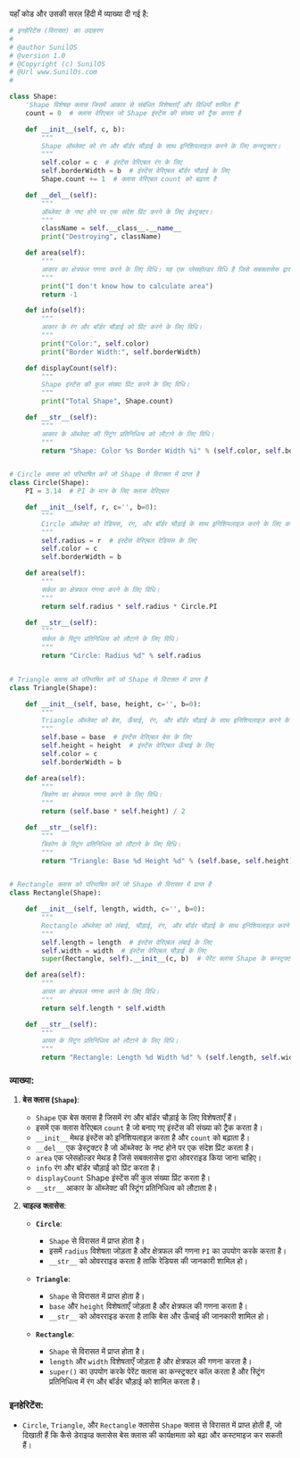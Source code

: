 यहाँ कोड और उसकी सरल हिंदी में व्याख्या दी गई है:

```python
# इनहेरिटेंस (विरासत) का उदाहरण
#
# @author SunilOS  
# @version 1.0
# @Copyright (c) SunilOS  
# @Url www.SunilOs.com
#

class Shape:
    'Shape विशेषज्ञ क्लास जिसमें आकार से संबंधित विशेषताएँ और विधियाँ शामिल हैं'
    count = 0  # क्लास वेरिएबल जो Shape इंस्टेंस की संख्या को ट्रैक करता है

    def __init__(self, c, b):
        """
        Shape ऑब्जेक्ट को रंग और बॉर्डर चौड़ाई के साथ इनिशियलाइज़ करने के लिए कन्स्ट्रक्टर।
        """
        self.color = c  # इंस्टेंस वेरिएबल रंग के लिए
        self.borderWidth = b  # इंस्टेंस वेरिएबल बॉर्डर चौड़ाई के लिए
        Shape.count += 1  # क्लास वेरिएबल count को बढ़ाता है

    def __del__(self):
        """
        ऑब्जेक्ट के नष्ट होने पर एक संदेश प्रिंट करने के लिए डेस्ट्रक्टर।
        """
        className = self.__class__.__name__
        print("Destroying", className)

    def area(self):
        """
        आकार का क्षेत्रफल गणना करने के लिए विधि। यह एक प्लेसहोल्डर विधि है जिसे सबक्लासेस द्वारा ओवरराइड किया जाना चाहिए।
        """
        print("I don't know how to calculate area")
        return -1

    def info(self):
        """
        आकार के रंग और बॉर्डर चौड़ाई को प्रिंट करने के लिए विधि।
        """
        print("Color:", self.color)
        print("Border Width:", self.borderWidth)

    def displayCount(self):
        """
        Shape इंस्टेंस की कुल संख्या प्रिंट करने के लिए विधि।
        """
        print("Total Shape", Shape.count)

    def __str__(self):
        """
        आकार के ऑब्जेक्ट की स्ट्रिंग प्रतिनिधित्व को लौटाने के लिए विधि।
        """
        return "Shape: Color %s Border Width %i" % (self.color, self.borderWidth)


# Circle क्लास को परिभाषित करें जो Shape से विरासत में प्राप्त है
class Circle(Shape):
    PI = 3.14  # PI के मान के लिए क्लास वेरिएबल

    def __init__(self, r, c='', b=0):
        """
        Circle ऑब्जेक्ट को रेडियस, रंग, और बॉर्डर चौड़ाई के साथ इनिशियलाइज़ करने के लिए कन्स्ट्रक्टर।
        """
        self.radius = r  # इंस्टेंस वेरिएबल रेडियस के लिए
        self.color = c
        self.borderWidth = b

    def area(self):
        """
        सर्कल का क्षेत्रफल गणना करने के लिए विधि।
        """
        return self.radius * self.radius * Circle.PI

    def __str__(self):
        """
        सर्कल के स्ट्रिंग प्रतिनिधित्व को लौटाने के लिए विधि।
        """
        return "Circle: Radius %d" % self.radius


# Triangle क्लास को परिभाषित करें जो Shape से विरासत में प्राप्त है
class Triangle(Shape):

    def __init__(self, base, height, c='', b=0):
        """
        Triangle ऑब्जेक्ट को बेस, ऊँचाई, रंग, और बॉर्डर चौड़ाई के साथ इनिशियलाइज़ करने के लिए कन्स्ट्रक्टर।
        """
        self.base = base  # इंस्टेंस वेरिएबल बेस के लिए
        self.height = height  # इंस्टेंस वेरिएबल ऊँचाई के लिए
        self.color = c
        self.borderWidth = b

    def area(self):
        """
        त्रिकोण का क्षेत्रफल गणना करने के लिए विधि।
        """
        return (self.base * self.height) / 2

    def __str__(self):
        """
        त्रिकोण के स्ट्रिंग प्रतिनिधित्व को लौटाने के लिए विधि।
        """
        return "Triangle: Base %d Height %d" % (self.base, self.height)


# Rectangle क्लास को परिभाषित करें जो Shape से विरासत में प्राप्त है
class Rectangle(Shape):

    def __init__(self, length, width, c='', b=0):
        """
        Rectangle ऑब्जेक्ट को लंबाई, चौड़ाई, रंग, और बॉर्डर चौड़ाई के साथ इनिशियलाइज़ करने के लिए कन्स्ट्रक्टर।
        """
        self.length = length  # इंस्टेंस वेरिएबल लंबाई के लिए
        self.width = width  # इंस्टेंस वेरिएबल चौड़ाई के लिए
        super(Rectangle, self).__init__(c, b)  # पेरेंट क्लास Shape के कन्स्ट्रक्टर को कॉल करता है

    def area(self):
        """
        आयत का क्षेत्रफल गणना करने के लिए विधि।
        """
        return self.length * self.width

    def __str__(self):
        """
        आयत के स्ट्रिंग प्रतिनिधित्व को लौटाने के लिए विधि।
        """
        return "Rectangle: Length %d Width %d" % (self.length, self.width) + " " + super(Rectangle, self).__str__()
```

### व्याख्या:

1. **बेस क्लास (`Shape`)**:
   - `Shape` एक बेस क्लास है जिसमें रंग और बॉर्डर चौड़ाई के लिए विशेषताएँ हैं।
   - इसमें एक क्लास वेरिएबल `count` है जो बनाए गए इंस्टेंस की संख्या को ट्रैक करता है।
   - `__init__` मेथड इंस्टेंस को इनिशियलाइज़ करता है और `count` को बढ़ाता है।
   - `__del__` एक डेस्ट्रक्टर है जो ऑब्जेक्ट के नष्ट होने पर एक संदेश प्रिंट करता है।
   - `area` एक प्लेसहोल्डर मेथड है जिसे सबक्लासेस द्वारा ओवरराइड किया जाना चाहिए।
   - `info` रंग और बॉर्डर चौड़ाई को प्रिंट करता है।
   - `displayCount` Shape इंस्टेंस की कुल संख्या प्रिंट करता है।
   - `__str__` आकार के ऑब्जेक्ट की स्ट्रिंग प्रतिनिधित्व को लौटाता है।

2. **चाइल्ड क्लासेस**:
   - **`Circle`**:
     - `Shape` से विरासत में प्राप्त होता है।
     - इसमें `radius` विशेषता जोड़ता है और क्षेत्रफल की गणना `PI` का उपयोग करके करता है।
     - `__str__` को ओवरराइड करता है ताकि रेडियस की जानकारी शामिल हो।
   
   - **`Triangle`**:
     - `Shape` से विरासत में प्राप्त होता है।
     - `base` और `height` विशेषताएँ जोड़ता है और क्षेत्रफल की गणना करता है।
     - `__str__` को ओवरराइड करता है ताकि बेस और ऊँचाई की जानकारी शामिल हो।
   
   - **`Rectangle`**:
     - `Shape` से विरासत में प्राप्त होता है।
     - `length` और `width` विशेषताएँ जोड़ता है और क्षेत्रफल की गणना करता है।
     - `super()` का उपयोग करके पेरेंट क्लास का कन्स्ट्रक्टर कॉल करता है और स्ट्रिंग प्रतिनिधित्व में रंग और बॉर्डर चौड़ाई को शामिल करता है।

### इनहेरिटेंस:
- `Circle`, `Triangle`, और `Rectangle` क्लासेस `Shape` क्लास से विरासत में प्राप्त होती हैं, जो दिखाती हैं कि कैसे डेराइव्ड क्लासेस बेस क्लास की कार्यक्षमता को बढ़ा और कस्टमाइज कर सकती हैं।
